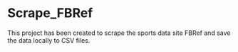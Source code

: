 # Scrape_FBRef
This project has been created to scrape the sports data site FBRef and save the data locally to CSV files. 
